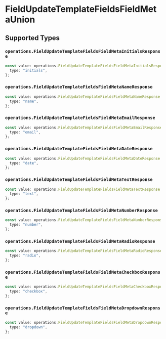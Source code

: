 # FieldUpdateTemplateFieldsFieldMetaUnion


## Supported Types

### `operations.FieldUpdateTemplateFieldsFieldMetaInitialsResponse`

```typescript
const value: operations.FieldUpdateTemplateFieldsFieldMetaInitialsResponse = {
  type: "initials",
};
```

### `operations.FieldUpdateTemplateFieldsFieldMetaNameResponse`

```typescript
const value: operations.FieldUpdateTemplateFieldsFieldMetaNameResponse = {
  type: "name",
};
```

### `operations.FieldUpdateTemplateFieldsFieldMetaEmailResponse`

```typescript
const value: operations.FieldUpdateTemplateFieldsFieldMetaEmailResponse = {
  type: "email",
};
```

### `operations.FieldUpdateTemplateFieldsFieldMetaDateResponse`

```typescript
const value: operations.FieldUpdateTemplateFieldsFieldMetaDateResponse = {
  type: "date",
};
```

### `operations.FieldUpdateTemplateFieldsFieldMetaTextResponse`

```typescript
const value: operations.FieldUpdateTemplateFieldsFieldMetaTextResponse = {
  type: "text",
};
```

### `operations.FieldUpdateTemplateFieldsFieldMetaNumberResponse`

```typescript
const value: operations.FieldUpdateTemplateFieldsFieldMetaNumberResponse = {
  type: "number",
};
```

### `operations.FieldUpdateTemplateFieldsFieldMetaRadioResponse`

```typescript
const value: operations.FieldUpdateTemplateFieldsFieldMetaRadioResponse = {
  type: "radio",
};
```

### `operations.FieldUpdateTemplateFieldsFieldMetaCheckboxResponse`

```typescript
const value: operations.FieldUpdateTemplateFieldsFieldMetaCheckboxResponse = {
  type: "checkbox",
};
```

### `operations.FieldUpdateTemplateFieldsFieldMetaDropdownResponse`

```typescript
const value: operations.FieldUpdateTemplateFieldsFieldMetaDropdownResponse = {
  type: "dropdown",
};
```

